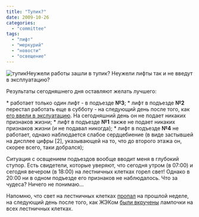 ```yaml
---
title: "Тупик?"
date: 2009-10-26
categories: 
  - "committee"
tags: 
  - "лифт"
  - "меркурий"
  - "новости"
  - "освещение"
---
```


![тупик](http://shevchenko4a.brovary.org/wp-content/uploads/2009/10/tupik.jpg "тупик")Неужели работы зашли в тупик? Неужели лифты так и не введут в эксплуатацию?

Результаты сегодняшнего дня оставляют желать лучшего:

\* работает только один лифт - в подъезде **№3**; \* лифт в подъезде **№2** перестал работать еще в субботу - на следующий день после того, как [его ввели в экслуатацию](http://shevchenko4a.brovary.org/elevators-first-ready/). На сегодняшний день он не подает никаких признаков жизни; \* лифт в подъезде **№1** также не подает никаких признаков жизни (и не подавал никогда); \* лифт в подъезде **№4** не работает, однако наблюдается слабое сердцебиение (в виде застывшей на дисплее цифры \[2\], указывающей на то, что до второго этажа он, скорее всего, таки добрался);

Ситуация с освщением подъездов вообще вводит меня в глубокий ступор. Есть свидетели, которые уверяют, что сегодня утром (в 07:00) и сегодня вечером (в 18:00) <!--more-->на лестничных клетках горел свет! Однако в 20:00 ни в одном подъезде его признаков не наблюдалось. Что за чудеса? Ничего не понимаю...

Напомню, что свет на лестничных клетках [пропал](http://shevchenko4a.brovary.org/plus-elevator-minus-ligh/) на прошлой неделе, на следующий день после того, как ЖЭКом [были вкручены](http://shevchenko4a.brovary.org/our-first-victory/) лампочки на всех лестничных клетках.
